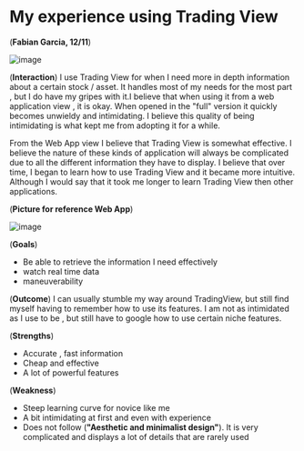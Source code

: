 # My experience using Trading View
(**Fabian Garcia, 12/11**)


![image](https://user-images.githubusercontent.com/68124971/206932444-adf979f1-276d-48e2-8352-07992090bcdc.png)

(**Interaction**)
I use Trading View for when I need more in depth information about a certain stock / asset. It handles most of my needs for the most part , but I do have my gripes with it.I believe that when using it from a web application view , it is okay. When opened in the "full" version it quickly becomes unwieldy and intimidating. I believe this quality of being intimidating is what kept me from adopting it for a while.

From the Web App view I believe that Trading View is somewhat effective. I believe the nature of these kinds of application will always be complicated due to all the different information they have to display. I believe that over time, I began to learn how to use Trading View and it became more intuitive. Although I would say that it took me longer to learn Trading View then other applications. 


(**Picture for reference Web App**)

![image](https://user-images.githubusercontent.com/68124971/206933996-e3a0eeea-6702-4c0f-b686-04c397754138.png)

(**Goals**)
- Be able to retrieve the information I need effectively 
- watch real time data 
- maneuverability

(**Outcome**)
I can usually stumble my way around TradingView, but still find myself having to remember how to use its features. I am not as intimidated as I use to be , but still have to google how to use certain niche features. 

(**Strengths**)
- Accurate , fast information
- Cheap and effective
- A lot of powerful features

(**Weakness**)
- Steep learning curve for novice like me
- A bit intimidating at first and even with experience
- Does not follow (**"Aesthetic and minimalist design"**). It is very complicated and displays a lot of details that are rarely used


